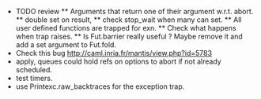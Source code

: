 * TODO review 
** Arguments that return one of their argument w.r.t. abort. 
** double set on result, 
** check stop_wait when many can set.
** All user defined functions are trapped for exn. 
** Check what happens when trap raises.
** Is Fut.barrier really useful ? Maybe remove it and add a set 
   argument to Fut.fold.
* Check this bug  http://caml.inria.fr/mantis/view.php?id=5783
* apply, queues could hold refs on options to abort if not 
  already scheduled.
* test timers. 
* use Printexc.raw_backtraces for the exception trap.
